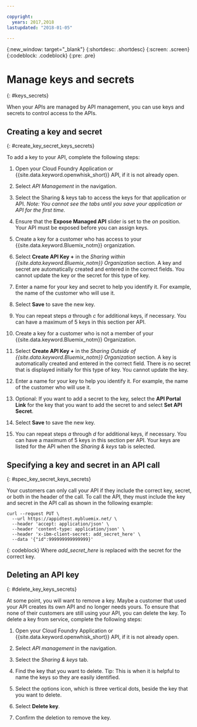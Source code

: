 ```yaml
---

copyright:
  years: 2017,2018
lastupdated: "2018-01-05"

---
```



{:new_window: target="_blank"}
{:shortdesc: .shortdesc}
{:screen: .screen}
{:codeblock: .codeblock}
{:pre: .pre}

# Manage keys and secrets
{: #keys_secrets}

When your APIs are managed by API management, you can use keys and secrets to control access to the APIs.

## Creating a key and secret
{: #create_key_secret_keys_secrets}

To add a key to your API, complete the following steps:

1. Open your Cloud Foundry Application or {{site.data.keyword.openwhisk_short}} API, if it is not already open.

2. Select *API Management* in the navigation.

3. Select the Sharing & keys tab to access the keys for that application or API. *Note: You cannot see the tabs until you save your application or API for the first time.*

4. Ensure that the **Expose Managed API** slider is set to the *on* position. Your API must be exposed before you can assign keys.

5. Create a key for a customer who has access to your {{site.data.keyword.Bluemix_notm}} organization.
  1. Select **Create API Key +** in the *Sharing within {{site.data.keyword.Bluemix_notm}} Organization* section. A key and secret are automatically created and entered in the correct fields. You cannot update the key or the secret for this type of key. 
  2. Enter a name for your key and secret to help you identify it. For example, the name of the customer who will use it.
  3. Select **Save** to save the new key.
  4. You can repeat steps *a* through *c* for additional keys, if necessary. You can have a maximum of 5 keys in this section per API.

6. Create a key for a customer who is not a member of your {{site.data.keyword.Bluemix_notm}} Organization.
  1. Select **Create API Key +** in the *Sharing Outside of {{site.data.keyword.Bluemix_notm}} Organization* section. A key is automatically created and entered in the correct field. There is no secret that is displayed initially for this type of key. You cannot update the key. 
  2. Enter a name for your key to help you identify it. For example, the name of the customer who will use it.
  3. Optional: If you want to add a secret to the key, select the **API Portal Link** for the key that you want to add the secret to and select **Set API Secret**.
  4. Select **Save** to save the new key.
  5. You can repeat steps *a* through *d* for additional keys, if necessary. You can have a maximum of 5 keys in this section per API.
Your keys are listed for the API when the *Sharing & keys* tab is selected.

## Specifying a key and secret in an API call
{: #spec_key_secret_keys_secrets}

Your customers can only call your API if they include the correct key, secret, or both in the header of the call. To call the API, they must include the key and secret in the API call as shown in the following example:
```
curl --request PUT \
  --url https://appidtest.mybluemix.net/ \
  --header 'accept: application/json' \
  --header 'content-type: application/json' \
  --header 'x-ibm-client-secret: add_secret_here' \
  --data '{"id":999999999999999}'
```
{: codeblock}
Where *add_secret_here* is replaced with the secret for the correct key. 

## Deleting an API key
{: #delete_key_keys_secrets}

At some point, you will want to remove a key. Maybe a customer that used your API creates its own API and no longer needs yours. To ensure that none of their customers are still using your API, you can delete the key. To delete a key from service, complete the following steps:

1. Open your Cloud Foundry Application or {{site.data.keyword.openwhisk_short}} API, if it is not already open.

2. Select *API management* in the navigation.

3. Select the *Sharing & keys* tab.

4. Find the key that you want to delete. Tip: This is when it is helpful to name the keys so they are easily identified.

5. Select the options icon, which is three vertical dots, beside the key that you want to delete. 

6. Select **Delete key**.

7. Confirm the deletion to remove the key.
